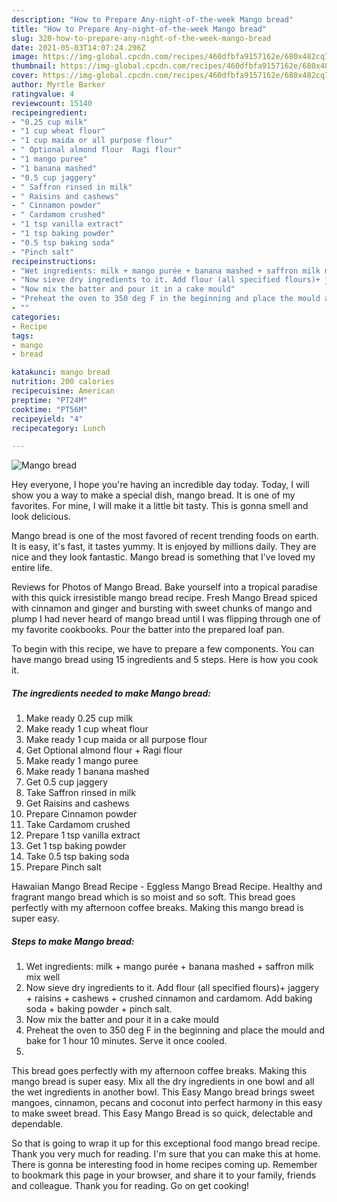 ```yaml
---
description: "How to Prepare Any-night-of-the-week Mango bread"
title: "How to Prepare Any-night-of-the-week Mango bread"
slug: 320-how-to-prepare-any-night-of-the-week-mango-bread
date: 2021-05-03T14:07:24.296Z
image: https://img-global.cpcdn.com/recipes/460dfbfa9157162e/680x482cq70/mango-bread-recipe-main-photo.jpg
thumbnail: https://img-global.cpcdn.com/recipes/460dfbfa9157162e/680x482cq70/mango-bread-recipe-main-photo.jpg
cover: https://img-global.cpcdn.com/recipes/460dfbfa9157162e/680x482cq70/mango-bread-recipe-main-photo.jpg
author: Myrtle Barker
ratingvalue: 4
reviewcount: 15140
recipeingredient:
- "0.25 cup milk"
- "1 cup wheat flour"
- "1 cup maida or all purpose flour"
- " Optional almond flour  Ragi flour"
- "1 mango puree"
- "1 banana mashed"
- "0.5 cup jaggery"
- " Saffron rinsed in milk"
- " Raisins and cashews"
- " Cinnamon powder"
- " Cardamom crushed"
- "1 tsp vanilla extract"
- "1 tsp baking powder"
- "0.5 tsp baking soda"
- "Pinch salt"
recipeinstructions:
- "Wet ingredients: milk + mango purée + banana mashed + saffron milk mix well"
- "Now sieve dry ingredients to it. Add flour (all specified flours)+ jaggery + raisins + cashews + crushed cinnamon and cardamom. Add baking soda + baking powder + pinch salt."
- "Now mix the batter and pour it in a cake mould"
- "Preheat the oven to 350 deg F in the beginning and place the mould and bake for 1 hour 10 minutes. Serve it once cooled."
- ""
categories:
- Recipe
tags:
- mango
- bread

katakunci: mango bread 
nutrition: 200 calories
recipecuisine: American
preptime: "PT24M"
cooktime: "PT56M"
recipeyield: "4"
recipecategory: Lunch

---
```



![Mango bread](https://img-global.cpcdn.com/recipes/460dfbfa9157162e/680x482cq70/mango-bread-recipe-main-photo.jpg)

Hey everyone, I hope you're having an incredible day today. Today, I will show you a way to make a special dish, mango bread. It is one of my favorites. For mine, I will make it a little bit tasty. This is gonna smell and look delicious.

Mango bread is one of the most favored of recent trending foods on earth. It is easy, it's fast, it tastes yummy. It is enjoyed by millions daily. They are nice and they look fantastic. Mango bread is something that I've loved my entire life.

Reviews for Photos of Mango Bread. Bake yourself into a tropical paradise with this quick irresistible mango bread recipe. Fresh Mango Bread spiced with cinnamon and ginger and bursting with sweet chunks of mango and plump I had never heard of mango bread until I was flipping through one of my favorite cookbooks. Pour the batter into the prepared loaf pan.


To begin with this recipe, we have to prepare a few components. You can have mango bread using 15 ingredients and 5 steps. Here is how you cook it.

<!--inarticleads1-->

##### The ingredients needed to make Mango bread:

1. Make ready 0.25 cup milk
1. Make ready 1 cup wheat flour
1. Make ready 1 cup maida or all purpose flour
1. Get  Optional almond flour + Ragi flour
1. Make ready 1 mango puree
1. Make ready 1 banana mashed
1. Get 0.5 cup jaggery
1. Take  Saffron rinsed in milk
1. Get  Raisins and cashews
1. Prepare  Cinnamon powder
1. Take  Cardamom crushed
1. Prepare 1 tsp vanilla extract
1. Get 1 tsp baking powder
1. Take 0.5 tsp baking soda
1. Prepare Pinch salt


Hawaiian Mango Bread Recipe - Eggless Mango Bread Recipe. Healthy and fragrant mango bread which is so moist and so soft. This bread goes perfectly with my afternoon coffee breaks. Making this mango bread is super easy. 

<!--inarticleads2-->

##### Steps to make Mango bread:

1. Wet ingredients: milk + mango purée + banana mashed + saffron milk mix well
1. Now sieve dry ingredients to it. Add flour (all specified flours)+ jaggery + raisins + cashews + crushed cinnamon and cardamom. Add baking soda + baking powder + pinch salt.
1. Now mix the batter and pour it in a cake mould
1. Preheat the oven to 350 deg F in the beginning and place the mould and bake for 1 hour 10 minutes. Serve it once cooled.
1. 


This bread goes perfectly with my afternoon coffee breaks. Making this mango bread is super easy. Mix all the dry ingredients in one bowl and all the wet ingredients in another bowl. This Easy Mango bread brings sweet mangoes, cinnamon, pecans and coconut into perfect harmony in this easy to make sweet bread. This Easy Mango Bread is so quick, delectable and dependable. 

So that is going to wrap it up for this exceptional food mango bread recipe. Thank you very much for reading. I'm sure that you can make this at home. There is gonna be interesting food in home recipes coming up. Remember to bookmark this page in your browser, and share it to your family, friends and colleague. Thank you for reading. Go on get cooking!
